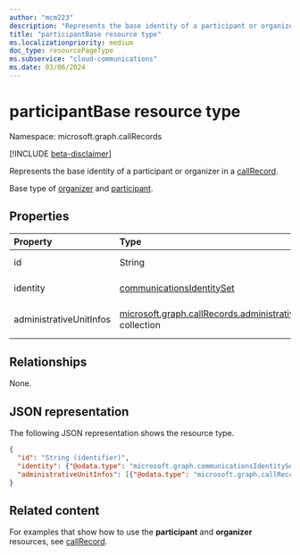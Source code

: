 ```yaml
---
author: "mcm223"
description: "Represents the base identity of a participant or organizer in a callRecord."
title: "participantBase resource type"
ms.localizationpriority: medium
doc_type: resourcePageType
ms.subservice: "cloud-communications"
ms.date: 03/06/2024
---
```


# participantBase resource type

Namespace: microsoft.graph.callRecords

[!INCLUDE [beta-disclaimer](../../includes/beta-disclaimer.md)]

Represents the base identity of a participant or organizer in a [callRecord](callrecords-callrecord.md).

Base type of [organizer](callrecords-organizer.md) and [participant](callrecords-participant.md).

## Properties

| Property                | Type                                                                                                   | Description                                                                                      |
|:------------------------|:-------------------------------------------------------------------------------------------------------|--------------------------------------------------------------------------------------------------|
| id                      | String                                                                                                 | Unique identifier for the call participant.                                                      |
| identity                | [communicationsIdentitySet](communicationsidentityset.md)                                              | The identity of the call participant.                                                            |
| administrativeUnitInfos | [microsoft.graph.callRecords.administrativeUnitInfo](callrecords-administrativeunitinfo.md) collection | List of [administrativeUnitInfo](callrecords-administrativeunitinfo.md) of the call participant. |

## Relationships
None.

## JSON representation

The following JSON representation shows the resource type.

<!-- {
  "blockType": "resource",
  "@odata.type": "microsoft.graph.callRecords.participantBase",
  "optionalProperties": [
    "id",
    "identity",
    "administrativeUnitInfos"
  ],
  "openType": true
} -->
```json
{
  "id": "String (identifier)",
  "identity": {"@odata.type": "microsoft.graph.communicationsIdentitySet"},
  "administrativeUnitInfos": [{"@odata.type": "microsoft.graph.callRecords.administrativeUnitInfo"}]
}
```

## Related content

For examples that show how to use the **participant** and **organizer** resources, see [callRecord](callrecords-callrecord.md).
